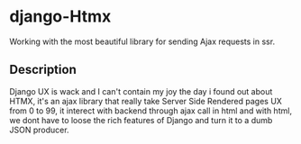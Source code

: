 # django-Htmx
Working with the most beautiful library for sending Ajax requests in ssr.

## Description

Django UX is wack and I can't contain my joy the day i found out about HTMX, it's an ajax library that really take Server Side Rendered pages UX from 0 to 99, it interect with backend through ajax call in html and with html, we dont have to loose the rich features of Django and turn it to a dumb JSON producer.
